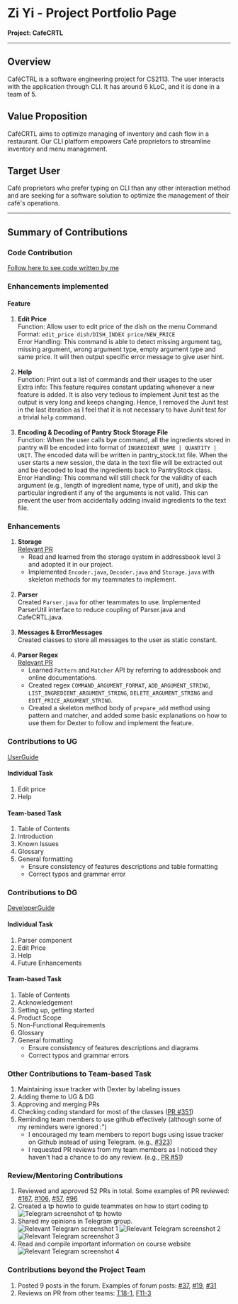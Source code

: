 # Zi Yi - Project Portfolio Page

**Project: CafeCRTL**

-----------------------------------------------------------------------------------------------
## **Overview**
CaféCTRL is a software engineering project for CS2113. The user interacts with the application through CLI. It has around 6 kLoC, and it is done in a team of 5.

## **Value Proposition**
CaféCRTL aims to optimize managing of inventory and cash flow in a restaurant. Our CLI platform empowers Café proprietors to streamline inventory and menu management.

## **Target User**
Café proprietors who prefer typing on CLI than any other interaction method and are seeking for a software solution to optimize the management of their café's operations.

-----------------------------------------------------------------------------------------------

## **Summary of Contributions**
### Code Contribution

[Follow here to see code written by me](https://nus-cs2113-ay2324s1.github.io/tp-dashboard/?search=ziyi105&breakdown=false&sort=groupTitle%20dsc&sortWithin=title&since=2023-09-22&timeframe=commit&mergegroup=&groupSelect=groupByRepos&tabOpen=true&tabType=authorship&tabAuthor=ziyi105&tabRepo=AY2324S1-CS2113-T17-2%2Ftp%5Bmaster%5D&authorshipIsMergeGroup=false&authorshipFileTypes=docs~functional-code~test-code&authorshipIsBinaryFileTypeChecked=false&authorshipIsIgnoredFilesChecked=false)

### Enhancements implemented

#### Feature

1.  **Edit Price** <br>
    Function: Allow user to edit price of the dish on the menu
    Command Format: `edit_price dish/DISH_INDEX price/NEW_PRICE`<br>
    Error Handling: This command is able to detect missing argument tag, missing argument, wrong argument type, empty argument type and same price. It will then output specific error message to give user hint.
    <br/><br/>
   2.  **Help** <br>
       Function: Print out a list of commands and their usages to the user<br> 
       Extra info: This feature requires constant updating whenever a new feature is added. It is also very tedious to implement Junit test as the output is very long and keeps changing. Hence, I removed the Junit test in the last iteration as I feel that it is not necessary to have Junit test for a trivial `help` command.
   <br/><br/>
3.  **Encoding & Decoding of Pantry Stock Storage File** <br>
    Function: When the user calls bye command, all the ingredients stored in pantry will be encoded into format of `INGREDIENT_NAME | QUANTITY | UNIT`. The encoded data will be written in pantry_stock.txt file. When the user starts a new session, the data in the text file will be extracted out and be decoded to load the ingredients back to PantryStock class.<br>
    Error Handling: This command will still check for the validity of each argument (e.g., length of ingredient name, type of unit), and skip the particular ingredient if any of the arguments is not valid. This can prevent the user from accidentally adding invalid ingredients to the text file.

### Enhancements
1. **Storage**<br>
   [Relevant PR](https://github.com/AY2324S1-CS2113-T17-2/tp/pull/143) <br>
   - Read and learned from the storage system in addressbook level 3 and adopted it in our project.
   - Implemented `Encoder.java`, `Decoder.java` and `Storage.java` with skeleton methods for my teammates to implement. 
    <br><br>
2. **Parser**<br>
   Created `Parser.java` for other teammates to use. Implemented ParserUtil interface to reduce coupling of Parser.java and CafeCRTL.java.
   <br><br>
3. **Messages & ErrorMessages**<br>
   Created classes to store all messages to the user as static constant.
    <br><br>
4. **Parser Regex** <br>
   [Relevant PR](https://github.com/AY2324S1-CS2113-T17-2/tp/pull/51) <br>
   - Learned `Pattern` and `Matcher` API by referring to addressbook and online documentations.
   - Created regex `COMMAND_ARGUMENT_FORMAT`, `ADD_ARGUMENT_STRING`, `LIST_INGREDIENT_ARGUMENT_STRING`, `DELETE_ARGUMENT_STRING` and `EDIT_PRICE_ARGUMENT_STRING`. 
   - Created a skeleton method body of `prepare_add` method using pattern and matcher, and added some basic explanations on how to use them for Dexter to follow and implement the feature.

### Contributions to UG
[UserGuide](https://ay2324s1-cs2113-t17-2.github.io/tp/UserGuide.html)

#### Individual Task
1. Edit price
2. Help

#### Team-based Task
1. Table of Contents
2. Introduction
3. Known Issues
4. Glossary
5. General formatting
   - Ensure consistency of features descriptions and table formatting
   - Correct typos and grammar error

### Contributions to DG
[DeveloperGuide](https://ay2324s1-cs2113-t17-2.github.io/tp/DeveloperGuide.html)
#### Individual Task
1. Parser component
2. Edit Price
3. Help
4. Future Enhancements

#### Team-based Task
1. Table of Contents
2. Acknowledgement
3. Setting up, getting started
4. Product Scope
5. Non-Functional Requirements
6. Glossary
7. General formatting
   - Ensure consistency of features descriptions and diagrams
   - Correct typos and grammar errors

### Other Contributions to Team-based Task
1. Maintaining issue tracker with Dexter by labeling issues
2. Adding theme to UG & DG
3. Approving and merging PRs
4. Checking coding standard for most of the classes ([PR #351](https://github.com/AY2324S1-CS2113-T17-2/tp/pull/351))
5. Reminding team members to use github effectively (although some of my reminders were ignored :")
    - I encouraged my team members to report bugs using issue tracker on Github instead of using Telegram. (e.g., [#323](https://github.com/AY2324S1-CS2113-T17-2/tp/issues/323))
    - I requested PR reviews from my team members as I noticed they haven't had a chance to do any review. (e.g., [PR #51](https://github.com/AY2324S1-CS2113-T17-2/tp/pull/51))

### Review/Mentoring Contributions
1. Reviewed and approved 52 PRs in total.
   Some examples of PR reviewed: [#167](https://github.com/AY2324S1-CS2113-T17-2/tp/pull/167), [#106](https://github.com/AY2324S1-CS2113-T17-2/tp/pull/106), [#57](https://github.com/AY2324S1-CS2113-T17-2/tp/pull/57),
   [#96](https://github.com/AY2324S1-CS2113-T17-2/tp/pull/96)
2. Created a tp howto to guide teammates on how to start coding tp 
   ![Telegram screenshot of tp howto](../images_PPP/ziyi/tp_howto.png)
3. Shared my opinions in Telegram group.
   ![Relevant Telegram screenshot 1](../images_PPP/ziyi/telegram_chef_text.png)
   ![Relevant Telegram screenshot 2](../images_PPP/ziyi/relevant_telegram_screenshot_2.png)
   ![Relevant Telegram screenshot 3](../images_PPP/ziyi/relevant_telegram_screenshot_3.png)
4. Read and compile important information on course website
   ![Relevant Telegram screenshot 4](../images_PPP/ziyi/relevant_telagram_screenshot_4.png)

### Contributions beyond the Project Team
1. Posted 9 posts in the forum.
   Examples of forum posts: [#37](https://github.com/nus-cs2113-AY2324S1/forum/issues/37), [#19](https://github.com/nus-cs2113-AY2324S1/forum/issues/19), [#31](https://github.com/nus-cs2113-AY2324S1/forum/issues/31)
2. Reviews on PR from other teams: [T18-1](https://github.com/nus-cs2113-AY2324S1/tp/pull/19#discussion_r1379823357), [F11-3](https://github.com/nus-cs2113-AY2324S1/tp/pull/28)